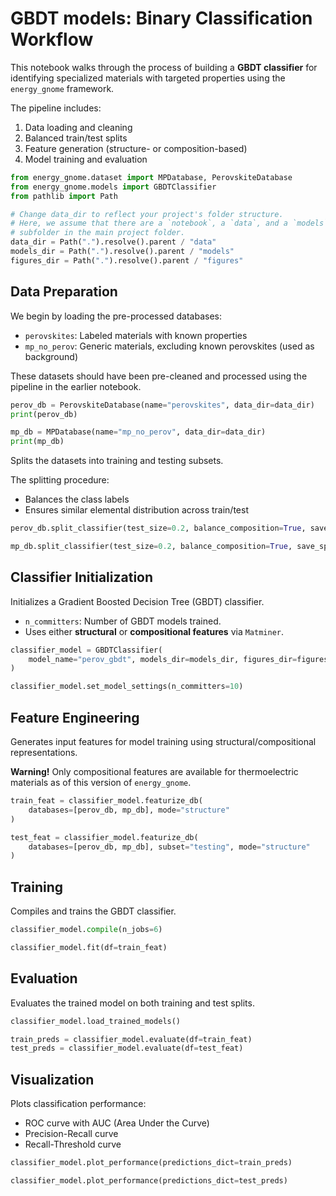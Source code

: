# GBDT models: Binary Classification Workflow

This notebook walks through the process of building a **GBDT classifier** for identifying specialized materials with targeted properties using the `energy_gnome` framework.

The pipeline includes:

1. Data loading and cleaning
2. Balanced train/test splits
3. Feature generation (structure- or composition-based)
4. Model training and evaluation


```python
from energy_gnome.dataset import MPDatabase, PerovskiteDatabase
from energy_gnome.models import GBDTClassifier
from pathlib import Path

# Change data_dir to reflect your project's folder structure.
# Here, we assume that there are a `notebook`, a `data`, and a `models`
# subfolder in the main project folder.
data_dir = Path(".").resolve().parent / "data"
models_dir = Path(".").resolve().parent / "models"
figures_dir = Path(".").resolve().parent / "figures"
```


## Data Preparation

We begin by loading the pre-processed databases:

- `perovskites`: Labeled materials with known properties
- `mp_no_perov`: Generic materials, excluding known perovskites (used as background)

These datasets should have been pre-cleaned and processed using the pipeline in the earlier notebook.


```python
perov_db = PerovskiteDatabase(name="perovskites", data_dir=data_dir)
print(perov_db)
```


```python
mp_db = MPDatabase(name="mp_no_perov", data_dir=data_dir)
print(mp_db)
```


Splits the datasets into training and testing subsets.

The splitting procedure:
- Balances the class labels
- Ensures similar elemental distribution across train/test


```python
perov_db.split_classifier(test_size=0.2, balance_composition=True, save_split=True)

mp_db.split_classifier(test_size=0.2, balance_composition=True, save_split=True)
```


## Classifier Initialization

Initializes a Gradient Boosted Decision Tree (GBDT) classifier.

- `n_committers`: Number of GBDT models trained.
- Uses either **structural** or **compositional features** via `Matminer`.


```python
classifier_model = GBDTClassifier(
    model_name="perov_gbdt", models_dir=models_dir, figures_dir=figures_dir
)

classifier_model.set_model_settings(n_committers=10)
```


## Feature Engineering

Generates input features for model training using structural/compositional representations.

**Warning!** Only compositional features are available for thermoelectric materials as of this version of `energy_gnome`.


```python
train_feat = classifier_model.featurize_db(
    databases=[perov_db, mp_db], mode="structure"
)

test_feat = classifier_model.featurize_db(
    databases=[perov_db, mp_db], subset="testing", mode="structure"
)
```


## Training

Compiles and trains the GBDT classifier.



```python
classifier_model.compile(n_jobs=6)

classifier_model.fit(df=train_feat)
```


## Evaluation

Evaluates the trained model on both training and test splits.


```python
classifier_model.load_trained_models()

train_preds = classifier_model.evaluate(df=train_feat)
test_preds = classifier_model.evaluate(df=test_feat)
```


## Visualization

Plots classification performance:
- ROC curve with AUC (Area Under the Curve)
- Precision-Recall curve
- Recall-Threshold curve


```python
classifier_model.plot_performance(predictions_dict=train_preds)
```


```python
classifier_model.plot_performance(predictions_dict=test_preds)
```
